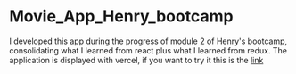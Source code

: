 # Movie_App_Henry_bootcamp
I developed this app during the progress of module 2 of Henry's bootcamp, consolidating what I learned from react plus what I learned from redux.
The application is displayed with vercel, if you want to try it this is the [link]()
